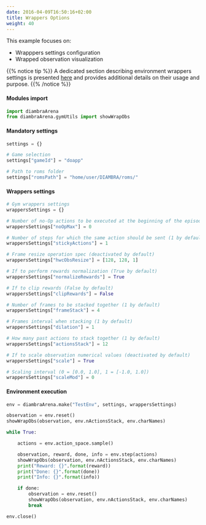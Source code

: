 ```yaml
---
date: 2016-04-09T16:50:16+02:00
title: Wrappers Options
weight: 40
---
```


This example focuses on:
 - Wrapppers settings configuration
 - Wrapped observation visualization

{{% notice tip %}}
A dedicated section describing environment wrappers settings is presented <a href="/wrappers/">here</a> and provides additional details on their usage and purpose.
{{% /notice %}}

#### Modules import

```python
import diambraArena
from diambraArena.gymUtils import showWrapObs
```

#### Mandatory settings

```python
settings = {}

# Game selection
settings["gameId"] = "doapp"

# Path to roms folder
settings["romsPath"] = "home/user/DIAMBRA/roms/"
```

#### Wrappers settings

```python
# Gym wrappers settings
wrappersSettings = {}

# Number of no-Op actions to be executed at the beginning of the episode (0 by default)
wrappersSettings["noOpMax"] = 0

# Number of steps for which the same action should be sent (1 by default)
wrappersSettings["stickyActions"] = 1

# Frame resize operation spec (deactivated by default)
wrappersSettings["hwcObsResize"] = [128, 128, 1]

# If to perform rewards normalization (True by default)
wrappersSettings["normalizeRewards"] = True

# If to clip rewards (False by default)
wrappersSettings["clipRewards"] = False

# Number of frames to be stacked together (1 by default)
wrappersSettings["frameStack"] = 4

# Frames interval when stacking (1 by default)
wrappersSettings["dilation"] = 1

# How many past actions to stack together (1 by default)
wrappersSettings["actionsStack"] = 12

# If to scale observation numerical values (deactivated by default)
wrappersSettings["scale"] = True

# Scaling interval (0 = [0.0, 1.0], 1 = [-1.0, 1.0])
wrappersSettings["scaleMod"] = 0
```

#### Environment execution


```python
env = diambraArena.make("TestEnv", settings, wrappersSettings)

observation = env.reset()
showWrapObs(observation, env.nActionsStack, env.charNames)

while True:

    actions = env.action_space.sample()

    observation, reward, done, info = env.step(actions)
    showWrapObs(observation, env.nActionsStack, env.charNames)
    print("Reward: {}".format(reward))
    print("Done: {}".format(done))
    print("Info: {}".format(info))

    if done:
        observation = env.reset()
        showWrapObs(observation, env.nActionsStack, env.charNames)
        break

env.close()
```
